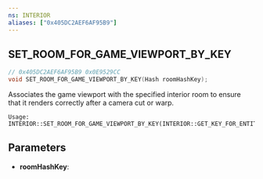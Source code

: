 ```yaml
---
ns: INTERIOR
aliases: ["0x405DC2AEF6AF95B9"]
---
```

## SET_ROOM_FOR_GAME_VIEWPORT_BY_KEY

```c
// 0x405DC2AEF6AF95B9 0x0E9529CC
void SET_ROOM_FOR_GAME_VIEWPORT_BY_KEY(Hash roomHashKey);
```
Associates the game viewport with the specified interior room to ensure that it renders correctly after a camera cut or warp.

```
Usage: INTERIOR::SET_ROOM_FOR_GAME_VIEWPORT_BY_KEY(INTERIOR::GET_KEY_FOR_ENTITY_IN_ROOM(PLAYER::PLAYER_PED_ID()));  
```

## Parameters
* **roomHashKey**: 

